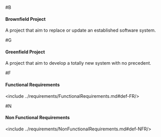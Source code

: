 #B
#### Brownfield Project
<seg title="Brownfield Project">
A project that aim to replace or update an established software system.
</seg>

#G
#### Greenfield Project
<seg id="GreenfieldProject" title="Greenfield Project">
A project that aim to develop a totally new system with no precedent.
</seg>

#F
#### Functional Requirements
<include ../requirements/FunctionalRequirements.md#def-FR/>

#N
#### Non Functional Requirements
<include ../requirements/NonFunctionalRequirements.md#def-NFR/>
 